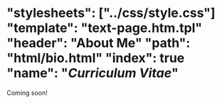 "stylesheets": ["../css/style.css"]
"template": "text-page.htm.tpl"
"header": "About Me"
"path": "html/bio.html" 
"index": true
"name": "<em>Curriculum Vitae</em>"
====

Coming soon!